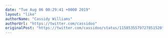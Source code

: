 ```yaml
---
date: "Tue Aug 06 00:29:41 +0000 2019"
layout: "like"
authorName: "Cassidy Williams"
authorUrl: "https://twitter.com/cassidoo"
originalPost: "https://twitter.com/cassidoo/status/1158535579727851520"
---
```

